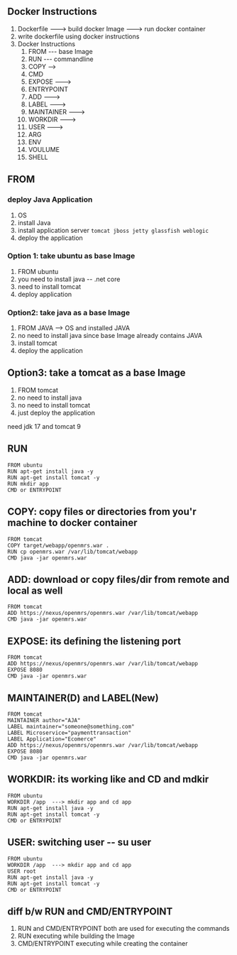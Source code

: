 ## Docker Instructions
1. Dockerfile ---> build docker Image ---> run docker container 
2. write dockerfile using docker instructions
3. Docker Instructions
    1. FROM --- base Image
    2. RUN --- commandline 
    3. COPY  -->
    4. CMD  
    5. EXPOSE  --->
    6. ENTRYPOINT 
    7. ADD   ---> 
    8. LABEL   ---> 
    9. MAINTAINER  ---> 
    10. WORKDIR  ---> 
    11. USER  --->
    12. ARG
    13. ENV
    14. VOULUME
    15. SHELL  

## FROM 
### deploy Java Application
1. OS 
2. install Java
3. install application server ```tomcat jboss jetty glassfish weblogic``` 
4. deploy the application 
   
### Option 1: take ubuntu as base Image
1. FROM ubuntu
2. you need to install java -- .net core 
3. need to install tomcat
4. deploy application 

### Option2: take java as a base Image
1. FROM JAVA --> OS and installed JAVA
2. no need to install java since base Image already contains JAVA 
3. install tomcat 
4. deploy the application 

## Option3: take a tomcat as a base Image
1. FROM tomcat
2. no need to install java
3. no need to install tomcat
4. just deploy the application 


need jdk 17 and tomcat 9

## RUN 
```
FROM ubuntu
RUN apt-get install java -y
RUN apt-get install tomcat -y
RUN mkdir app
CMD or ENTRYPOINT 
```
## COPY: copy files or directories from you'r machine to docker container
```
FROM tomcat
COPY target/webapp/openmrs.war .
RUN cp openmrs.war /var/lib/tomcat/webapp
CMD java -jar openmrs.war
```



## ADD: download or copy files/dir from remote and local as well 
```
FROM tomcat
ADD https://nexus/openmrs/openmrs.war /var/lib/tomcat/webapp
CMD java -jar openmrs.war
```
## EXPOSE: its defining the listening port
```
FROM tomcat
ADD https://nexus/openmrs/openmrs.war /var/lib/tomcat/webapp
EXPOSE 8080
CMD java -jar openmrs.war
```

## MAINTAINER(D) and LABEL(New)

```
FROM tomcat
MAINTAINER author="AJA"
LABEL maintainer="someone@something.com"
LABEL Microservice="paymenttransaction"
LABEL Application="Ecomerce"
ADD https://nexus/openmrs/openmrs.war /var/lib/tomcat/webapp
EXPOSE 8080
CMD java -jar openmrs.war
```

## WORKDIR: its working like and CD and mdkir

```
FROM ubuntu
WORKDIR /app  ---> mkdir app and cd app
RUN apt-get install java -y
RUN apt-get install tomcat -y
CMD or ENTRYPOINT 
```

## USER: switching user -- su user 
```
FROM ubuntu
WORKDIR /app  ---> mkdir app and cd app
USER root
RUN apt-get install java -y
RUN apt-get install tomcat -y
CMD or ENTRYPOINT 
```

## diff b/w RUN and CMD/ENTRYPOINT
1. RUN and CMD/ENTRYPOINT both are used for executing the commands
2. RUN executing while building the Image
3. CMD/ENTRYPOINT executing while creating the container 